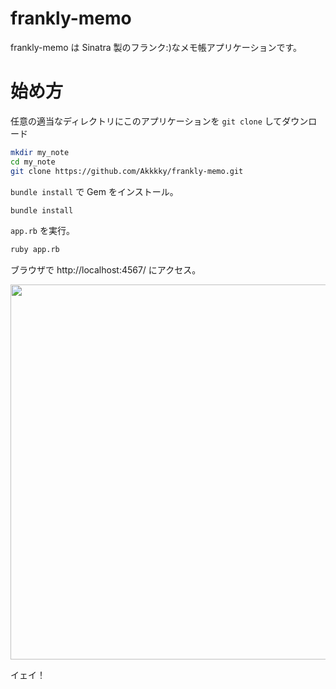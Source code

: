 # frankly-memo
frankly-memo は Sinatra 製のフランク:)なメモ帳アプリケーションです。

# 始め方
任意の適当なディレクトリにこのアプリケーションを `git clone` してダウンロード

```bash
mkdir my_note
cd my_note
git clone https://github.com/Akkkky/frankly-memo.git
```
`bundle install` で Gem をインストール。

```bash
bundle install
```
`app.rb` を実行。

```bash
ruby app.rb
```

ブラウザで http://localhost:4567/ にアクセス。

<img width="600px;" src="https://user-images.githubusercontent.com/6190966/104794311-1ae34d80-57ea-11eb-99bf-2650432468b4.png" />

イェイ！

